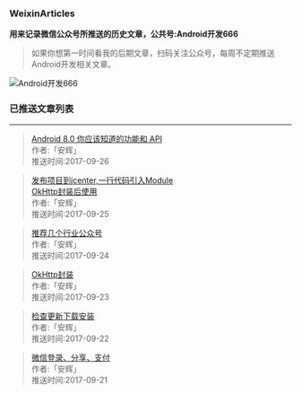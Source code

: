 ### WeixinArticles

**用来记录微信公众号所推送的历史文章，公共号:Android开发666**

>如果你想第一时间看我的后期文章，扫码关注公众号，每周不定期推送Android开发相关文章。

![Android开发666](http://img.blog.csdn.net/20170920171642568)

### 已推送文章列表
---
> [Android 8.0 你应该知道的功能和 API](https://mp.weixin.qq.com/s?__biz=MzIxODI4NzQ1Nw==&amp;mid=2652473690&amp;idx=1&amp;sn=07429f0a0584ed8fece66441d12c2240&amp;chksm=8c01f554bb767c425b3f9daaddb25f315e80a14ede06f1e50742393ed1d0387d52db174eb67e#rd)<br/>
> 作者:「安辉」<br/>
> 推送时间:2017-09-26

> [发布项目到jcenter,一行代码引入Module](http://mp.weixin.qq.com/s?__biz=MzIxODI4NzQ1Nw==&amp;mid=2652473681&amp;idx=1&amp;sn=c0df11e0b2310c5cc79dda777d5e836e&amp;chksm=8c01f55fbb767c4938b44897ef782e04634df1f27321b8c1b99a552d55f63a073b1cd1ee0467#rd)<br/>
> [OkHttp封装后使用](http://mp.weixin.qq.com/s?__biz=MzIxODI4NzQ1Nw==&amp;mid=2652473681&amp;idx=2&amp;sn=c15996503e0e596d33cf3cab2f19762a&amp;chksm=8c01f55fbb767c493e6c9342b2ce3967e7b6b53405803f9b15de45fb868753e97818dbd2a5c5#rd)<br/>
> 作者:「安辉」<br/>
> 推送时间:2017-09-25

> [推荐几个行业公众号](http://mp.weixin.qq.com/s?__biz=MzIxODI4NzQ1Nw==&amp;mid=2652473678&amp;idx=1&amp;sn=793202e0fc24a425589afdb6a23b620f&amp;chksm=8c01f540bb767c56a443e80407993396212705ec44ff1816faef0de59499afab0ff9bc871439#rd)<br/>
> 作者:「安辉」<br/>
> 推送时间:2017-09-24

> [OkHttp封装](http://mp.weixin.qq.com/s?__biz=MzIxODI4NzQ1Nw==&amp;mid=2652473654&amp;idx=1&amp;sn=5e0ad83d3193e3f72888078c196bda4f&amp;chksm=8c01f538bb767c2e2d7b7461fa93898d8611ff8f4daa45f22f209ef0934bc7182e73524847e8#rd)<br/>
> 作者:「安辉」<br/>
> 推送时间:2017-09-23

> [检查更新下载安装](http://mp.weixin.qq.com/s?__biz=MzIxODI4NzQ1Nw==&amp;mid=2652473625&amp;idx=1&amp;sn=02f0674f2242ab0d79825cc8c36d3538&amp;chksm=8c01f517bb767c019bc88fc39b8e6a2d5e9de2cdb9647b5ffb50491569f6c6bafb249efea525#rd)<br/>
> 作者:「安辉」<br/>
> 推送时间:2017-09-22

> [微信登录、分享、支付](http://mp.weixin.qq.com/s?__biz=MzIxODI4NzQ1Nw==&amp;mid=2652473615&amp;idx=1&amp;sn=2bb0226f7da33d33d80059600533227a&amp;chksm=8c01f501bb767c171bcbd42d27d7e2ee64874852602d19637c5d5d4d61059d7bf1905d739952#rd)<br/>
> 作者:「安辉」<br/>
> 推送时间:2017-09-21
